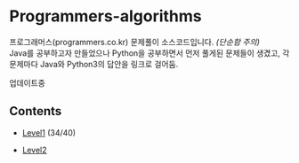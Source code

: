 # Programmers-algorithms
프로그래머스(programmers.co.kr) 문제풀이 소스코드입니다. *(단순함 주의)*   
Java를 공부하고자 만들었으나 Python을 공부하면서 먼저 풀게된 문제들이 생겼고, 각 문제마다 Java와 Python3의 답안을 링크로 걸어둠.



업데이트중

## Contents

+ [Level1](https://github.com/ssub-e/Programmers-algorithms/tree/master/Level%201 "Level1")
(34/40)

+ [Level2](https://github.com/ssub-e/Programmers-algorithms/tree/master/Level%202)
